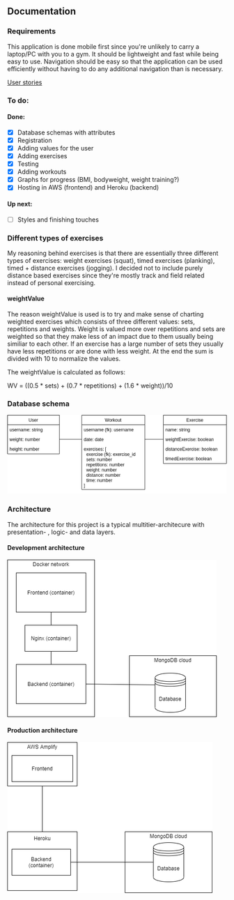 ## Documentation

### Requirements

This application is done mobile first since you're unlikely to carry a laptop/PC with you to a gym. It should be lightweight and fast while being easy to use. Navigation should be easy so that the application can be used efficiently without having to do any additional navigation than is necessary.

[User stories](https://github.com/ollikehy/jafa/blob/master/documentation/userstories.md)

### To do:

#### Done:

- [x] Database schemas with attributes
- [x] Registration
- [x] Adding values for the user
- [x] Adding exercises
- [x] Testing
- [x] Adding workouts
- [x] Graphs for progress (BMI, bodyweight, weight training?)
- [x] Hosting in AWS (frontend) and Heroku (backend)

#### Up next:

- [ ] Styles and finishing touches


### Different types of exercises

My reasoning behind exercises is that there are essentially three different types of exercises: weight exercises (squat), timed exercises (planking), timed + distance exercises (jogging). I decided not to include purely distance based exercises since they're mostly track and field related instead of personal exercising.

#### weightValue

The reason weightValue is used is to try and make sense of charting weighted exercises which consists of three different values: sets, repetitions and weights. Weight is valued more over repetitions and sets are weighted so that they make less of an impact due to them usually being similiar to each other. If an exercise has a large number of sets they usually have less repetitions or are done with less weight. At the end the sum is divided with 10 to normalize the values.

The weightValue is calculated as follows: 

WV = ((0.5 * sets) + (0.7 * repetitions) + (1.6 * weight))/10

### Database schema

![Database schema](https://github.com/ollikehy/jafa/blob/master/documentation/dbschema.png)

### Architecture

The architecture for this project is a typical multitier-architecure with presentation- , logic- and data layers.

#### Development architecture

![Development architecture](https://github.com/ollikehy/jafa/blob/master/documentation/development_architecture.png)

#### Production architecture

![Production architecture](https://github.com/ollikehy/jafa/blob/master/documentation/production_architecture.png)